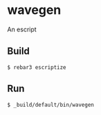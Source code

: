 wavegen
=====

An escript

Build
-----

    $ rebar3 escriptize

Run
---

    $ _build/default/bin/wavegen
